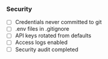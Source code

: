### Security
- [ ] Credentials never committed to git
- [ ] .env files in .gitignore
- [ ] API keys rotated from defaults
- [ ] Access logs enabled
- [ ] Security audit completed
